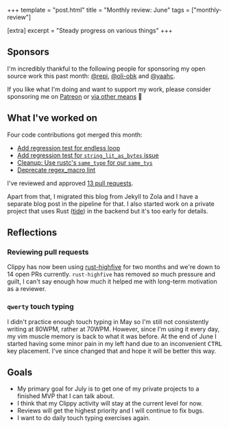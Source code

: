 +++
template = "post.html"
title = "Monthly review: June"
tags = ["monthly-review"]

[extra]
excerpt = "Steady progress on various things"
+++

## Sponsors

I'm incredibly thankful to the following people for sponsoring my open source
work this past month: [@repi], [@oli-obk] and [@yaahc].

If you like what I'm doing and want to support my work, please consider
sponsoring me on [Patreon][patreon] or [via other
means](@/thanks/index.md) 🧡

## What I've worked on

Four code contributions got merged this month:

* [Add regression test for endless loop][#5673]
* [Add regression test for `string_lit_as_bytes` issue ][#5672]
* [Cleanup: Use rustc's `same_type` for our `same_tys` ][#5528]
* [Deprecate regex_macro lint][#5760]

I've reviewed and approved [13 pull requests][reviewed].

Apart from that, I migrated this blog from Jekyll to Zola and I have a separate
blog post in the pipeline for that. I also started work on a private project
that uses Rust ([tide]) in the backend but it's too early for details.

## Reflections

### Reviewing pull requests

Clippy has now been using [rust-highfive] for two months and we're down to 14
open PRs currently. `rust-highfive` has removed *so* much pressure and guilt, I
can't say enough how much it helped me with long-term motivation as a reviewer.

### `qwerty` touch typing

I didn't practice enough touch typing in May so I'm still not consistently
writing at 80WPM, rather at 70WPM. However, since I'm using it every day, my vim
muscle memory is back to what it was before. At the end of June I started
having some minor pain in my left hand due to an inconvenient <kbd>CTRL</kbd>
key placement. I've since changed that and hope it will be better this way.

## Goals

* My primary goal for July is to get one of my private projects to a finished
  MVP that I can talk about.
* I think that my Clippy activity will stay at the current level for now.
* Reviews will get the highest priority and I will continue to fix bugs.
* I want to do daily touch typing exercises again.


<!-- begin links sponsor section-->
[Patreon]: https://www.patreon.com/philhansch
[@oli-obk]: https://github.com/oli-obk
[@yaahc]: https://github.com/yaahc
[@repi]: https://github.com/repi
<!-- end links sponsor section -->

<!-- begin links post -->
[last month]: /posts/monthly-review-may/
[rust-highfive]: https://github.com/rust-lang/highfive
[#5673]: https://github.com/rust-lang/rust-clippy/pull/5673
[#5672]: https://github.com/rust-lang/rust-clippy/pull/5672
[#5528]: https://github.com/rust-lang/rust-clippy/pull/5528
[#5760]: https://github.com/rust-lang/rust-clippy/pull/5706
[reviewed]: https://github.com/rust-lang/rust-clippy/pulls?q=is%3Apr+sort%3Aupdated-desc+is%3Amerged+Approved+by%3A+phansch+merged%3A2020-06-01..2020-07-02+
[tide]: https://github.com/http-rs/tide
[jekyll]: https://jekyllrb.com/
[zola]: https://www.getzola.org/
<!-- end links post -->
